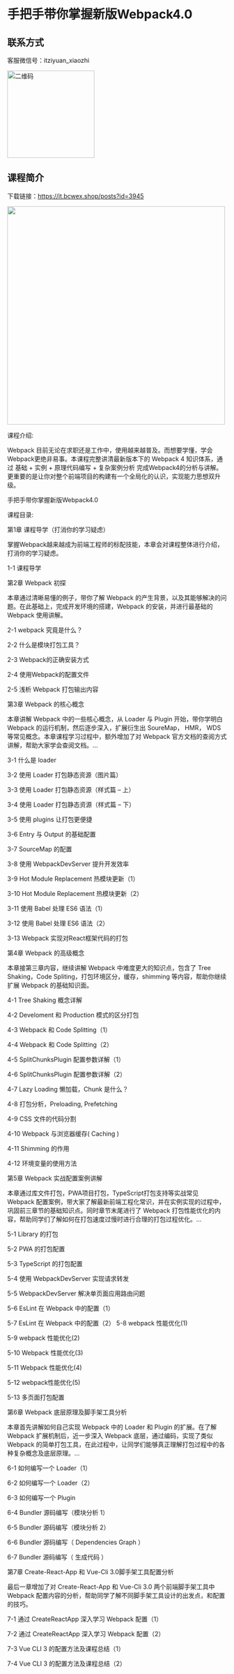 # 手把手带你掌握新版Webpack4.0

## 联系方式

客服微信号：itziyuan_xiaozhi

<img src="https://ziyuanyun.oss-cn-guangzhou.aliyuncs.com/common/20240614073449/666b82192834a.jpg" width="200" height="200" alt="二维码">

## 课程简介

下载链接：https://it.bcwex.shop/posts?id=3945

<img src="https://ziyuanyun.oss-cn-guangzhou.aliyuncs.com/yun/20240515185425/6644946116e2d.jpg" width="500" alt="">

  课程介绍:

 Webpack 目前无论在求职还是工作中，使用越来越普及。而想要学懂，学会Webpack更绝非易事。本课程完整讲清最新版本下的 Webpack 4 知识体系，通过 基础 + 实例 + 原理代码编写 + 复杂案例分析 完成Webpack4的分析与讲解。更重要的是让你对整个前端项目的构建有一个全局化的认识，实现能力思想双升级。

 手把手带你掌握新版Webpack4.0



 课程目录:

 第1章 课程导学（打消你的学习疑虑）

 掌握Webpack越来越成为前端工程师的标配技能，本章会对课程整体进行介绍，打消你的学习疑虑。

 1-1 课程导学

 第2章 Webpack 初探

 本章通过清晰易懂的例子，带你了解 Webpack 的产生背景，以及其能够解决的问题。在此基础上，完成开发环境的搭建，Webpack 的安装，并进行最基础的 Webpack 使用讲解。

 2-1 webpack 究竟是什么？

 2-2 什么是模块打包工具？

 2-3 Webpack的正确安装方式

 2-4 使用Webpack的配置文件

 2-5 浅析 Webpack 打包输出内容

 第3章 Webpack 的核心概念

 本章讲解 Webpack 中的一些核心概念，从 Loader 与 Plugin 开始，带你学明白 Webpack 的运行机制，然后逐步深入，扩展衍生出 SoureMap， HMR， WDS 等常见概念。本章课程学习过程中，额外增加了对 Webpack 官方文档的查阅方式讲解，帮助大家学会查阅文档。&#8230;

 3-1 什么是 loader

 3-2 使用 Loader 打包静态资源（图片篇）

 3-3 使用 Loader 打包静态资源（样式篇 &#8211; 上）

 3-4 使用 Loader 打包静态资源（样式篇 &#8211; 下）

 3-5 使用 plugins 让打包更便捷

 3-6 Entry 与 Output 的基础配置

 3-7 SourceMap 的配置

 3-8 使用 WebpackDevServer 提升开发效率

 3-9 Hot Module Replacement 热模块更新（1）

 3-10 Hot Module Replacement 热模块更新（2）

 3-11 使用 Babel 处理 ES6 语法（1）

 3-12 使用 Babel 处理 ES6 语法（2）

 3-13 Webpack 实现对React框架代码的打包

 第4章 Webpack 的高级概念

 本章接第三章内容，继续讲解 Webpack 中难度更大的知识点，包含了 Tree Shaking，Code Spliting，打包环境区分，缓存，shimming 等内容，帮助你继续扩展 Webpack 的基础知识面。

 4-1 Tree Shaking 概念详解

 4-2 Develoment 和 Production 模式的区分打包

 4-3 Webpack 和 Code Splitting（1）

 4-4 Webpack 和 Code Splitting（2）

 4-5 SplitChunksPlugin 配置参数详解（1）

 4-6 SplitChunksPlugin 配置参数详解（2）

 4-7 Lazy Loading 懒加载，Chunk 是什么？

 4-8 打包分析，Preloading, Prefetching

 4-9 CSS 文件的代码分割

 4-10 Webpack 与浏览器缓存( Caching )

 4-11 Shimming 的作用

 4-12 环境变量的使用方法

 第5章 Webpack 实战配置案例讲解

 本章通过库文件打包，PWA项目打包，TypeScript打包支持等实战常见 Webpack 配置案例，带大家了解最新前端工程化常识，并在实例实现的过程中，巩固前三章节的基础知识点。同时章节末尾进行了 Webpack 打包性能优化的内容，帮助同学们了解如何在打包速度过慢时进行合理的打包过程优化。&#8230;

 5-1 Library 的打包

 5-2 PWA 的打包配置

 5-3 TypeScript 的打包配置

 5-4 使用 WebpackDevServer 实现请求转发

 5-5 WebpackDevServer 解决单页面应用路由问题

 5-6 EsLint 在 Webpack 中的配置（1）

 5-7 EsLint 在 Webpack 中的配置（2） 5-8 webpack 性能优化(1)

 5-9 webpack 性能优化(2)

 5-10 Webpack 性能优化(3)

 5-11 Webpack 性能优化(4)

 5-12 webpack性能优化(5)

 5-13 多页面打包配置

 第6章 Webpack 底层原理及脚手架工具分析

 本章首先讲解如何自己实现 Webpack 中的 Loader 和 Plugin 的扩展。在了解 Webpack 扩展机制后，近一步深入 Webpack 底层，通过编码，实现了类似 Webpack 的简单打包工具，在此过程中，让同学们能够真正理解打包过程中的各种复杂概念及底层原理。&#8230;

 6-1 如何编写一个 Loader（1）

 6-2 如何编写一个 Loader（2）

 6-3 如何编写一个 Plugin

 6-4 Bundler 源码编写（模块分析 1）

 6-5 Bundler 源码编写（模块分析 2）

 6-6 Bundler 源码编写（ Dependencies Graph ）

 6-7 Bundler 源码编写（ 生成代码 ）

 第7章 Create-React-App 和 Vue-Cli 3.0脚手架工具配置分析

 最后一章增加了对 Create-React-App 和 Vue-Cli 3.0 两个前端脚手架工具中 Webpack 配置内容的分析，帮助同学了解不同脚手架工具设计的出发点，和配置的技巧。

 7-1 通过 CreateReactApp 深入学习 Webpack 配置（1）

 7-2 通过 CreateReactApp 深入学习 Webpack 配置（2）

 7-3 Vue CLI 3 的配置方法及课程总结（1）

 7-4 Vue CLI 3 的配置方法及课程总结（2）

  